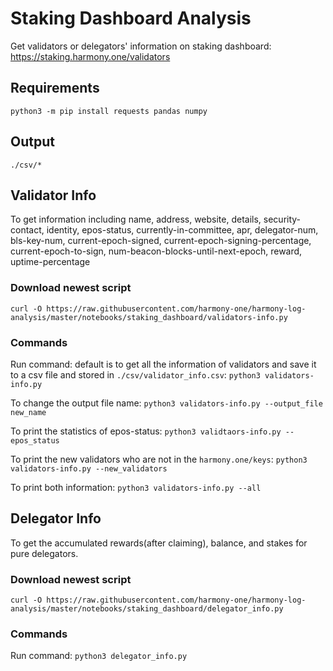 # Staking Dashboard Analysis
Get validators or delegators' information on staking dashboard: https://staking.harmony.one/validators

## Requirements
`python3 -m pip install requests pandas numpy`

## Output
`./csv/*`

## Validator Info
To get information including name, address, website, details, security-contact, identity, epos-status, currently-in-committee, apr, delegator-num, bls-key-num, current-epoch-signed, current-epoch-signing-percentage, current-epoch-to-sign, num-beacon-blocks-until-next-epoch, reward, uptime-percentage

### Download newest script
`curl -O https://raw.githubusercontent.com/harmony-one/harmony-log-analysis/master/notebooks/staking_dashboard/validators-info.py`

### Commands
Run command: default is to get all the information of validators and save it to a csv file and stored in `./csv/validator_info.csv`: `python3 validators-info.py`

To change the output file name: `python3 validators-info.py --output_file new_name`

To print the statistics of epos-status: `python3 validtaors-info.py --epos_status`

To print the new validators who are not in the `harmony.one/keys`: `python3 validators-info.py --new_validators`

To print both information: `python3 validators-info.py --all`

## Delegator Info
To get the accumulated rewards(after claiming), balance, and stakes for pure delegators.

### Download newest script
`curl -O https://raw.githubusercontent.com/harmony-one/harmony-log-analysis/master/notebooks/staking_dashboard/delegator_info.py`

### Commands
Run command: `python3 delegator_info.py`



